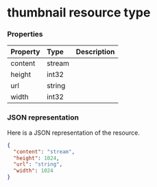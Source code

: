 # thumbnail resource type




### Properties
| Property	   | Type	|Description|
|:---------------|:--------|:----------|
|content|stream||
|height|int32||
|url|string||
|width|int32||

### JSON representation

Here is a JSON representation of the resource.

<!-- {
  "blockType": "resource",
  "optionalProperties": [

  ],
  "@odata.type": "microsoft.graph.thumbnail"
}-->

```json
{
  "content": "stream",
  "height": 1024,
  "url": "string",
  "width": 1024
}

```

<!-- uuid: 8fcb5dbc-d5aa-4681-8e31-b001d5168d79
2015-10-25 14:57:30 UTC -->
<!-- {
  "type": "#page.annotation",
  "description": "thumbnail resource",
  "keywords": "",
  "section": "documentation",
  "tocPath": ""
}-->